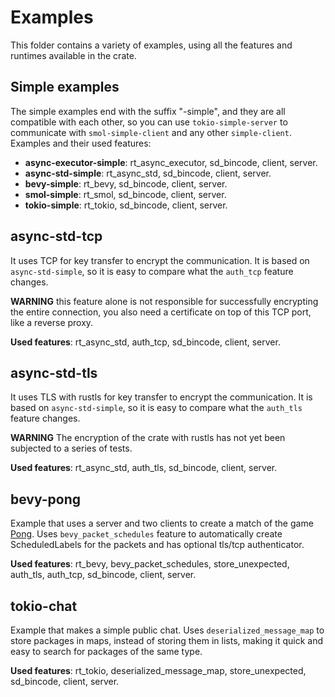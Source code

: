 # Examples

This folder contains a variety of examples, using all the features and runtimes available in the crate.

## Simple examples
The simple examples end with the suffix "-simple", and they are all compatible with each other, so you can use `tokio-simple-server` to communicate with `smol-simple-client` and any other `simple-client`. Examples and their used features:
- **async-executor-simple**: rt_async_executor, sd_bincode, client, server.
- **async-std-simple**: rt_async_std, sd_bincode, client, server.
- **bevy-simple**: rt_bevy, sd_bincode, client, server.
- **smol-simple**: rt_smol, sd_bincode, client, server.
- **tokio-simple**: rt_tokio, sd_bincode, client, server.

## async-std-tcp
It uses TCP for key transfer to encrypt the communication.
It is based on `async-std-simple`, so it is easy to compare what the `auth_tcp` feature changes.

**WARNING** this feature alone is not responsible for successfully encrypting the entire connection, you also need a certificate on top of this TCP port, like a reverse proxy.

**Used features**: rt_async_std, auth_tcp, sd_bincode, client, server.

## async-std-tls
It uses TLS with rustls for key transfer to encrypt the communication.
It is based on `async-std-simple`, so it is easy to compare what the `auth_tls` feature changes.

**WARNING** The encryption of the crate with rustls has not yet been subjected to a series of tests.

**Used features**: rt_async_std, auth_tls, sd_bincode, client, server.

## bevy-pong
Example that uses a server and two clients to create a match of the game [Pong](https://pt.wikipedia.org/wiki/Pong). Uses `bevy_packet_schedules` feature to automatically create ScheduledLabels for the packets and has optional tls/tcp authenticator.

**Used features**: rt_bevy, bevy_packet_schedules, store_unexpected, auth_tls, auth_tcp, sd_bincode, client, server.

## tokio-chat
Example that makes a simple public chat. Uses `deserialized_message_map` to store packages in maps, instead of storing them in lists, making it quick and easy to search for packages of the same type.

**Used features**: rt_tokio, deserialized_message_map, store_unexpected, sd_bincode, client, server.